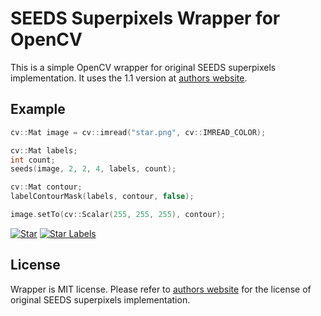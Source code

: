 # SEEDS Superpixels Wrapper for OpenCV
This is a simple OpenCV wrapper for original SEEDS superpixels implementation. It uses the 1.1 version at [authors website](http://www.mvdblive.org/seeds/).

## Example

```c++
cv::Mat image = cv::imread("star.png", cv::IMREAD_COLOR);

cv::Mat labels;
int count;
seeds(image, 2, 2, 4, labels, count);

cv::Mat contour;
labelContourMask(labels, contour, false);

image.setTo(cv::Scalar(255, 255, 255), contour);
```

[![Star](http://atilimcetin.com/SEEDS/star_small.png)](http://atilimcetin.com/SEEDS/star.png)
[![Star Labels](http://atilimcetin.com/SEEDS/star_labels_small.png)](http://atilimcetin.com/SEEDS/star_labels.png)


## License

Wrapper is MIT license. Please refer to [authors website](http://www.mvdblive.org/seeds/) for the license of original SEEDS superpixels implementation.
